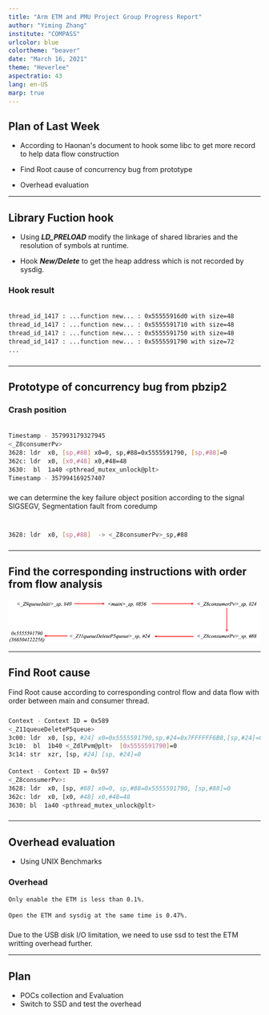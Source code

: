 ```yaml
---
title: "Arm ETM and PMU Project Group Progress Report"
author: "Yiming Zhang"
institute: "COMPASS"
urlcolor: blue
colortheme: "beaver"
date: "March 16, 2021"
theme: "Heverlee"
aspectratio: 43 
lang: en-US
marp: true
---
```


## Plan of Last Week

- According to Haonan's document to hook some libc to get more record to help data flow construction

- Find Root cause of concurrency bug from prototype

- Overhead evaluation

---


## Library Fuction hook

- Using ***LD_PRELOAD*** modify the linkage of shared libraries and the resolution of symbols at runtime.

- Hook ***New/Delete*** to get the heap address which is not recorded by sysdig.

### Hook result
```Bash 

thread_id_1417 : ...function new... : 0x55555916d0 with size=48  
thread_id_1417 : ...function new... : 0x5555591710 with size=48  
thread_id_1417 : ...function new... : 0x5555591750 with size=48  
thread_id_1417 : ...function new... : 0x5555591790 with size=72  
... 

```
###

---

## Prototype of concurrency bug from pbzip2

### Crash position

```Bash 

Timestamp - 357993179327945
<_Z8consumerPv>
3628: ldr  x0, [sp,#88] x0=0, sp,#88=0x5555591790, [sp,#88]=0  
362c: ldr  x0, [x0,#48] x0,#48=48  
3630:  bl  1a40 <pthread_mutex_unlock@plt>  
Timestamp - 357994169257407 

```

###

we can determine the key failure object position according to the signal SIGSEGV, Segmentation fault from coredump 

###

```Bash 

3628: ldr  x0, [sp,#88]  -> <_Z8consumerPv>_sp,#88 

```

###

---

## Find the corresponding instructions with order from flow analysis

![Target Flow graph from Inclusion-based Points-to Analysis](flow_graph.png)

---

## Find Root cause

Find Root cause  according to corresponding control flow and data flow with order between main and consumer thread.

### 

```Bash
Context - Context ID = 0x589
<_Z11queueDeleteP5queue>
3c00: ldr  x0, [sp, #24] x0=0x5555591790,sp,#24=0x7FFFFFF6B8,[sp,#24]=0x5555591790  
3c10:  bl  1b40 <_ZdlPvm@plt>  [0x5555591790]=0  
3c14: str  xzr, [sp, #24] [sp, #24]=0  

Context - Context ID = 0x597
<_Z8consumerPv>:
3628: ldr  x0, [sp, #88] x0=0, sp,#88=0x5555591790, [sp,#88]=0  
362c: ldr  x0, [x0, #48] x0,#48=48  
3630: bl  1a40 <pthread_mutex_unlock@plt>  
```

###

---

## Overhead evaluation

- Using UNIX Benchmarks

### Overhead 

    Only enable the ETM is less than 0.1%.
    
    Open the ETM and sysdig at the same time is 0.47%.

###

Due to the USB disk I/O limitation, we need to use ssd to test the ETM writting overhead further.

---

## Plan

- POCs collection and Evaluation
- Switch to SSD and test the overhead
